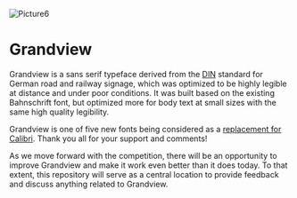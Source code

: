 ![Picture6](https://user-images.githubusercontent.com/8460297/116769508-9364c780-a9f1-11eb-8565-e4395ed86413.png)

# Grandview
Grandview is a sans serif typeface derived from the [DIN](https://en.wikipedia.org/wiki/Deutsches_Institut_f%C3%BCr_Normung) standard for German road and railway signage, which was optimized to be highly legible at distance and under poor conditions. It was built based on the existing Bahnschrift font, but optimized more for body text at small sizes with the same high quality legibility. 

Grandview is one of five new fonts being considered as a [replacement for Calibri](https://www.microsoft.com/en-us/microsoft-365/blog/2021/04/28/beyond-calibri-finding-microsofts-next-default-font/). Thank you all for your support and comments!

As we move forward with the competition, there will be an opportunity to improve Grandview and make it work even better than it does today. To that extent, this repository will serve as a central location to provide feedback and discuss anything related to Grandview.
